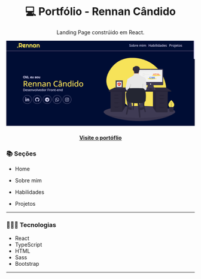 <h1 align="center">
	💻 Portfólio - Rennan Cândido    
</h1>

<p align="center">
   	Landing Page constrúido em React.
</p>

![Resultado final do projeto](src/assets/images/portfolio.png)

<h4 align="center"><a href="https://dev-rennan.netlify.app/">Visite o portóflio</a></h4>

<h3> 📚 Seções</h3>

- Home

- Sobre mim
- Habilidades
- Projetos

---

<h3> 👨🏻‍💻  Tecnologias</h3>

- React
- TypeScript
- HTML
- Sass
- Bootstrap

---

